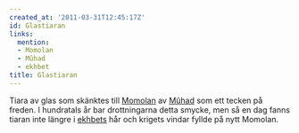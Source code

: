 ```yaml
---
created_at: '2011-03-31T12:45:17Z'
id: Glastiaran
links:
  mention:
  - Momolan
  - Mûhad
  - ekhbet
title: Glastiaran
---
```


Tiara av glas som skänktes till [Momolan] av [Mûhad] som ett tecken på freden. I hundratals år bar
drottningarna detta smycke, men så en dag fanns tiaran inte längre i [ekhbets] hår och krigets
vindar fyllde på nytt Momolan.

  [Momolan]: Momolan
  [Mûhad]: Mûhad
  [ekhbets]: ekhbet
